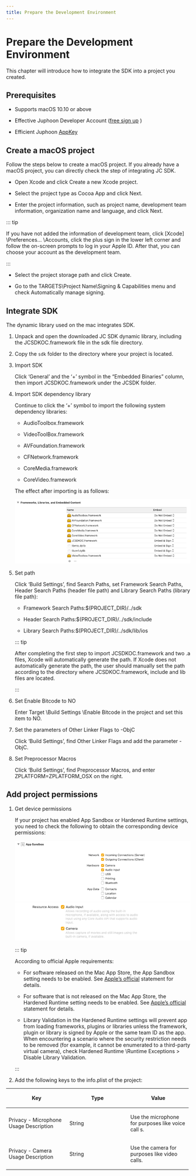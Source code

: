 ```yaml
---
title: Prepare the Development Environment
---
```

# Prepare the Development Environment

This chapter will introduce how to integrate the SDK into a project you
created.

## Prerequisites

- Supports macOS 10.10 or above

- Effective Juphoon Developer Account ([free sign
    up](http://developer.juphoon.com/signup) )

- Efficient Juphoon [AppKey](https://developer.juphoon.com/cn/document/V2.1/create-application.php)

## Create a macOS project

Follow the steps below to create a macOS project. If you already have a
macOS project, you can directly check the step of integrating JC SDK.

- Open Xcode and click Create a new Xcode project.

- Select the project type as Cocoa App and click Next.

- Enter the project information, such as project name, development
    team information, organization name and language, and click Next.

::: tip

If you have not added the information of development team, click
\[Xcode\] \Preferences… \Accounts, click the plus sign in the lower
left corner and follow the on-screen prompts to log in your Apple ID.
After that, you can choose your account as the development team.

:::

- Select the project storage path and click Create.

- Go to the TARGETS\Project Name\Signing & Capabilities menu and
    check Automatically manage signing.

## Integrate SDK

The dynamic library used on the mac integrates SDK.

1. Unpack and open the downloaded JC SDK dynamic library, including the
    JCSDKOC.framework file in the sdk file directory.

2. Copy the `sdk` folder to the directory where your project is
    located.

3. Import SDK

    Click ‘General’ and the ‘+’ symbol in the “Embedded Binaries”
    column, then import JCSDKOC.framework under the JCSDK folder.

4. Import SDK dependency library

    Continue to click the ‘+’ symbol to import the following system
    dependency libraries:

      - AudioToolbox.framework

      - VideoToolBox.framework

      - AVFoundation.framework

      - CFNetwork.framework

      - CoreMedia.framework

      - CoreVideo.framework

    The effect after importing is as follows:

    ![../../../../\_images_en/macdyliblist.png](../../../../_images_en/macdyliblist.png)

5. Set path

    Click ‘Build Settings’, find Search Paths, set Framework Search
    Paths, Header Search Paths (header file path) and Library Search
    Paths (library file path):

      - Framework Search Paths:$(PROJECT\_DIR)/../sdk

      - Header Search Paths:$(PROJECT\_DIR)/../sdk/include

      - Library Search Paths:$(PROJECT\_DIR)/../sdk/lib/ios

    ::: tip

    After completing the first step to import JCSDKOC.framework and
    two .a files, Xcode will automatically generate the path. If Xcode
    does not automatically generate the path, the user should manually
    set the path according to the directory where JCSDKOC.framework,
    include and lib files are located.

    :::

6. Set Enable Bitcode to NO

    Enter Target \Build Settings \Enable Bitcode in the project
    and set this item to NO.

7. Set the parameters of Other Linker Flags to -ObjC

    Click ‘Build Settings’, find Other Linker Flags and add the
    parameter -ObjC.

8. Set Preprocessor Macros

    Click ‘Build Settings’, find Preprocessor Macros, and enter
    ZPLATFORM=ZPLATFORM\_OSX on the right.

## Add project permissions

1. Get device permissions

    If your project has enabled App Sandbox or Hardened Runtime
    settings, you need to check the following to obtain the
    corresponding device permissions:

    ![../../../../\_images_en/sandboxset.png](../../../../_images_en/sandboxset.png)
    ![../../../../\_images_en/hardrunset.png](../../../../_images_en/hardrunset.png)

    ::: tip

    According to official Apple requirements:

      - For software released on the Mac App Store, the App Sandbox
        setting needs to be enabled. See [Apple’s
        official](https://developer.apple.com/app-sandboxing/)
        statement for details.

      - For software that is not released on the Mac App Store, the
        Hardened Runtime setting needs to be enabled. See [Apple’s
        official](https://developer.apple.com/news/?id=09032019a)
        statement for details.

      - Library Validation in the Hardened Runtime settings will
        prevent app from loading frameworks, plugins or libraries
        unless the framework, plugin or library is signed by Apple or
        the same team ID as the app. When encountering a scenario
        where the security restriction needs to be removed (for
        example, it cannot be enumerated to a third-party virtual
        camera), check Hardened Runtime \Runtime Exceptions \>
        Disable Library Validation.

    :::

2. Add the following keys to the info.plist of the project:

<table style="width:99%;">
<colgroup>
<col style="width: 33%" />
<col style="width: 33%" />
<col style="width: 33%" />
</colgroup>
<thead>
<tr class="header">
<th><p>Key</p></th>
<th><p>Type</p></th>
<th><p>Value</p></th>
</tr>
</thead>
<tbody>
<tr class="odd">
<td><p>Privacy - Microphone Usage Description</p></td>
<td><p>String</p></td>
<td><p>Use the microphone for purposes like voice call s.</p></td>
</tr>
<tr class="even">
<td><p>Privacy - Camera Usage Description</p></td>
<td><p>String</p></td>
<td><p>Use the camera for purposes like video calls.</p></td>
</tr>
</tbody>
</table>
